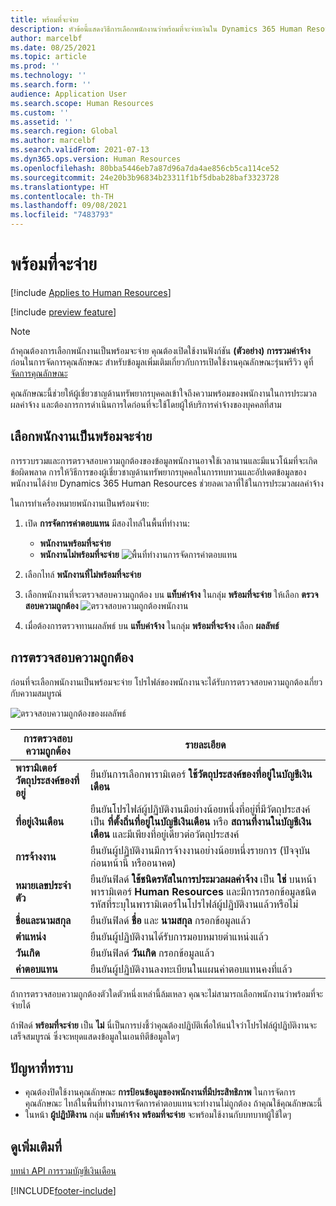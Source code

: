 ```yaml
---
title: พร้อมที่จะจ่าย
description: หัวข้อนี้แสดงวิธีการเลือกพนักงานว่าพร้อมที่จะจ่ายเงินใน Dynamics 365 Human Resources
author: marcelbf
ms.date: 08/25/2021
ms.topic: article
ms.prod: ''
ms.technology: ''
ms.search.form: ''
audience: Application User
ms.search.scope: Human Resources
ms.custom: ''
ms.assetid: ''
ms.search.region: Global
ms.author: marcelbf
ms.search.validFrom: 2021-07-13
ms.dyn365.ops.version: Human Resources
ms.openlocfilehash: 80bba5446eb7a87d96a7da4ae856cb5ca114ce52
ms.sourcegitcommit: 24e20b3b96834b23311f1bf5dbab28baf3323728
ms.translationtype: HT
ms.contentlocale: th-TH
ms.lasthandoff: 09/08/2021
ms.locfileid: "7483793"
---
```

# <a name="ready-to-pay"></a>พร้อมที่จะจ่าย

[!include [Applies to Human Resources](../includes/applies-to-hr.md)]

[!include [preview feature](./includes/preview-feature.md)]

> [!NOTE]
> ถ้าคุณต้องการเลือกพนักงานเป็นพร้อมจะจ่าย คุณต้องเปิดใช้งานฟังก์ชัน **(ตัวอย่าง) การรวมค่าจ้าง** ก่อนในการจัดการคุณลักษณะ สำหรับข้อมูลเพิ่มเติมเกี่ยวกับการเปิดใช้งานคุณลักษณะรุ่นพรีวิว ดูที่ [จัดการคุณลักษณะ](hr-admin-manage-features.md)

คุณลักษณะนี้ช่วยให้ผู้เชี่ยวชาญด้านทรัพยากรบุคคลเข้าใจถึงความพร้อมของพนักงานในการประมวลผลค่าจ้าง และต้องการการดำเนินการใดก่อนที่จะใช้โดยผู้ให้บริการค่าจ้างของบุคคลที่สาม

## <a name="mark-employee-as-ready-to-pay"></a>เลือกพนักงานเป็นพร้อมจะจ่าย

การรวบรวมและการตรวจสอบความถูกต้องของข้อมูลพนักงานอาจใช้เวลานานและมีแนวโน้มที่จะเกิดข้อผิดพลาด การให้วิธีการของผู้เชี่ยวชาญด้านทรัพยากรบุคคลในการทบทวนและอัปเดตข้อมูลของพนักงานได้ง่าย Dynamics 365 Human Resources ช่วยลดเวลาที่ใช้ในการประมวลผลค่าจ้าง

ในการทำเครื่องหมายพนักงานเป็นพร้อมจ่าย:

1. เปิด **การจัดการค่าตอบแทน** มีสองไทล์ในพื้นที่ทำงาน: 
    - **พนักงานพร้อมที่จะจ่าย**
    - **พนักงานไม่พร้อมที่จะจ่าย**
    ![พื้นที่ทำงานการจัดการค่าตอบแทน](./media/hr-ready-to-pay-1-workspace.png)

2. เลือกไทล์ **พนักงานที่ไม่พร้อมที่จะจ่าย**

3. เลือกพนักงานที่จะตรวจสอบความถูกต้อง บน **แท็บค่าจ้าง** ในกลุ่ม **พร้อมที่จะจ่าย** ให้เลือก **ตรวจสอบความถูกต้อง**
    ![ตรวจสอบความถูกต้องพนักงาน](./media/hr-ready-to-pay-2-validate.png)

4. เมื่อต้องการตรวจทานผลลัพธ์ บน **แท็บค่าจ้าง** ในกลุ่ม **พร้อมที่จะจ้าง** เลือก **ผลลัพธ์**

## <a name="validation"></a>การตรวจสอบความถูกต้อง

ก่อนที่จะเลือกพนักงานเป็นพร้อมจะจ่าย โปรไฟล์ของพนักงานจะได้รับการตรวจสอบความถูกต้องเกี่ยวกับความสมบูรณ์

![ตรวจสอบความถูกต้องของผลลัพธ์](./media/hr-ready-to-pay-3-results.png)

| การตรวจสอบความถูกต้อง | รายละเอียด |
| --- | --- |
| **พารามิเตอร์วัตถุประสงค์ของที่อยู่** | ยืนยันการเลือกพารามิเตอร์ **ใช้วัตถุประสงค์ของที่อยู่ในบัญชีเงินเดือน** |
| **ที่อยู่เงินเดือน** | ยืนยันโปรไฟล์ผู้ปฏิบัติงานมีอย่างน้อยหนึ่งที่อยู่ที่มีวัตถุประสงค์เป็น **ที่ตั้งถิ่นที่อยู่ในบัญชีเงินเดือน** หรือ **สถานที่งานในบัญชีเงินเดือน** และมีเพียงที่อยู่เดียวต่อวัตถุประสงค์ |
| **การจ้างงาน** | ยืนยันผู้ปฏิบัติงานมีการจ้างงานอย่างน้อยหนึ่งรายการ (ปัจจุบัน ก่อนหน้านี้ หรืออนาคต) |
| **หมายเลขประจำตัว** | ยืนยันฟิลด์ **ใช้ชนิดรหัสในการประมวลผลค่าจ้าง** เป็น **ใช่** บนหน้า พารามิเตอร์ **Human Resources** และมีการกรอกข้อมูลชนิดรหัสที่ระบุในพารามิเตอร์ในโปรไฟล์ผู้ปฏิบัติงานแล้วหรือไม่ |
| **ชื่อและนามสกุล** | ยืนยันฟิลด์ **ชื่อ** และ **นามสกุล** กรอกข้อมูลแล้ว|
| **ตำแหน่ง** | ยืนยันผู้ปฏิบัติงานได้รับการมอบหมายตําแหน่งแล้ว |
| **วันเกิด** | ยืนยันฟิลด์ **วันเกิด** กรอกข้อมูลแล้ว |
| **ค่าตอบแทน** | ยืนยันผู้ปฏิบัติงานลงทะเบียนในแผนค่าตอบแทนคงที่แล้ว |

ถ้าการตรวจสอบความถูกต้องตัวใดตัวหนึ่งเหล่านี้ล้มเหลว คุณจะไม่สามารถเลือกพนักงานว่าพร้อมที่จะจ่ายได้

ถ้าฟิลด์ **พร้อมที่จะจ่าย** เป็น **ไม่** นี่เป็นการบ่งชี้ว่าคุณต้องปฏิบัติเพื่อให้แน่ใจว่าโปรไฟล์ผู้ปฏิบัติงานจะเสร็จสมบูรณ์ ซึ่งจะหยุดแสดงข้อมูลในเอนทิตีข้อมูลใดๆ 

## <a name="known-issues"></a>ปัญหาที่ทราบ

- คุณต้องปิดใช้งานคุณลักษณะ **การป้อนข้อมูลของพนักงานที่มีประสิทธิภาพ** ในการจัดการคุณลักษณะ ไทล์ในพื้นที่ทำงานการจัดการค่าตอบแทนจะทำงานไม่ถูกต้อง ถ้าคุณใช้คุณลักษณะนี้
- ในหน้า **ผู้ปฏิบัติงาน** กลุ่ม **แท็บค่าจ้าง** **พร้อมที่จะจ่าย** จะพร้อมใช้งานกับบทบาทผู้ใช้ใดๆ 

## <a name="see-also"></a>ดูเพิ่มเติมที่

[บทนำ API การรวมบัญชีเงินเดือน](hr-admin-integration-payroll-api-introduction.md)<br>

[!INCLUDE[footer-include](../includes/footer-banner.md)]
